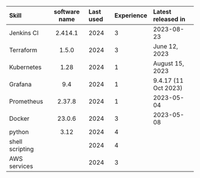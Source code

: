 | Skill | software name| Last used | Experience | Latest released in |
| :---        |    :----:   | :---        | :---        | :---        | 
|Jenkins CI | 2.414.1 | 2024 | 3 | 2023-08-23|
|Terraform | 1.5.0 | 2024 | 3 | June 12, 2023|
|Kubernetes| 1.28 | 2024 | 1| August 15, 2023|
|Grafana | 9.4 | 2024 | 1 | 9.4.17 (11 Oct 2023)|
|Prometheus | 2.37.8| 2024 |1| 2023-05-04|
|Docker | 23.0.6| 2024 |3|2023-05-08|
|python | 3.12 | 2024 | 4| |
|shell scripting| |2024 | 4| | 
|AWS services|  |2024 | 3| |